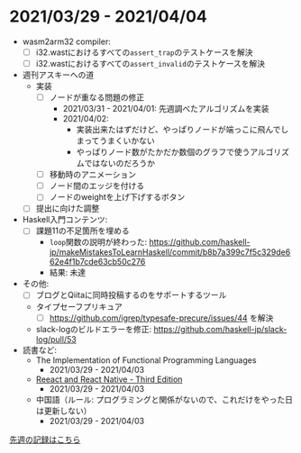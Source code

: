 # 2021/03/29 - 2021/04/04

- wasm2arm32 compiler:
    - [ ] i32.wastにおけるすべての`assert_trap`のテストケースを解決
    - [ ] i32.wastにおけるすべての`assert_invalid`のテストケースを解決
- 週刊アスキーへの道
    - 実装
        - [ ] ノードが重なる問題の修正
            - 2021/03/31 - 2021/04/01: 先週調べたアルゴリズムを実装
            - 2021/04/02:
                - 実装出来たはずだけど、やっぱりノードが端っこに飛んでしまってうまくいかない
                - やっぱりノード数がたかだか数個のグラフで使うアルゴリズムではないのだろうか
        - [ ] 移動時のアニメーション
        - [ ] ノード間のエッジを付ける
        - [ ] ノードのweightを上げ下げするボタン
    - [ ] 提出に向けた調整
- Haskell入門コンテンツ:
    - [ ] 課題11の不足箇所を埋める
        - `loop`関数の説明が終わった: <https://github.com/haskell-jp/makeMistakesToLearnHaskell/commit/b8b7a399c7f5c329de662e4f1b7cde63cb50c276>
        - 結果: 未達
- その他:
    - [ ] ブログとQiitaに同時投稿するのをサポートするツール
    - タイプセーフプリキュア
        - [ ] <https://github.com/igrep/typesafe-precure/issues/44> を解決
    - slack-logのビルドエラーを修正: <https://github.com/haskell-jp/slack-log/pull/53>
- 読書など:
    - The Implementation of Functional Programming Languages
        - 2021/03/29 - 2021/04/03
    - [Reeact and React Native - Third Edition](https://www.packtpub.com/product/react-and-react-native-third-edition/9781839211140)
        - 2021/03/29 - 2021/04/03
    - 中国語（ルール: プログラミングと関係がないので、これだけをやった日は更新しない）
        - 2021/03/29 - 2021/04/03

[先週の記録はこちら](https://github.com/igrep/daily-commits/blob/5deefda75f054eaf94285bf0abe094251cc5e883/yesterday.md)
